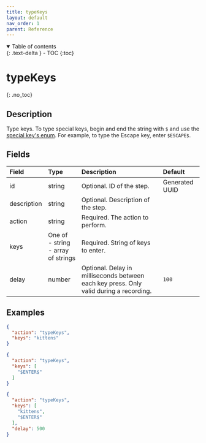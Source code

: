 ```yaml
---
title: typeKeys
layout: default
nav_order: 1
parent: Reference
---
```


<details open markdown="block">
<summary>
Table of contents
</summary>
{: .text-delta }
- TOC
{:toc}
</details>

# typeKeys
{: .no_toc}

## Description

Type keys. To type special keys, begin and end the string with `$` and use the [special key's enum](). For example, to type the Escape key, enter `$ESCAPE$`.

## Fields

Field | Type | Description | Default
:-- | :-- | :-- | :--
id | string |  Optional. ID of the step. | Generated UUID
description | string |  Optional. Description of the step. | 
action | string |  Required. The action to perform. | 
keys | One of<br>-&nbsp;string<br>-&nbsp;array of strings |  Required. String of keys to enter. | 
delay | number |  Optional. Delay in milliseconds between each key press. Only valid during a recording. | `100`

## Examples

```json
{
  "action": "typeKeys",
  "keys": "kittens"
}
```

```json
{
  "action": "typeKeys",
  "keys": [
    "$ENTER$"
  ]
}
```

```json
{
  "action": "typeKeys",
  "keys": [
    "kittens",
    "$ENTER$"
  ],
  "delay": 500
}
```
